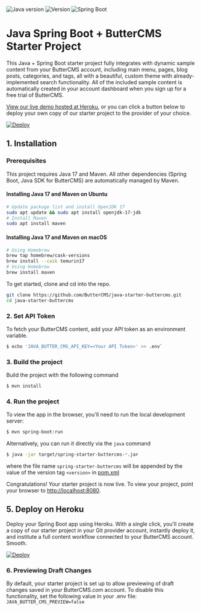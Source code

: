 ![Java version](https://img.shields.io/badge/Java-17-red) ![Version](https://img.shields.io/badge/Version-1.3.0-blue) ![Spring Boot](https://img.shields.io/badge/Spring%20Boot-3.2.3-green)

# Java Spring Boot +  ButterCMS Starter Project

This Java + Spring Boot starter project fully integrates with dynamic sample 
content from your ButterCMS account, including main menu, pages, blog posts, 
categories, and tags, all with a beautiful, custom theme with already-implemented 
search functionality. All of the included sample content is automatically created 
in your account dashboard when you sign up for a free trial of ButterCMS.

[View our live demo hosted at Heroku](https://java-starter-buttercms.herokuapp.com/), or you can click a button below
to deploy your own copy of our starter project to the provider of your  choice.

[![Deploy](https://www.herokucdn.com/deploy/button.svg)](https://heroku.com/deploy?template=https://github.com/ButterCMS/java-starter-buttercms&env%5BJAVA_BUTTER_CMS_API_KEY%5D=check%20https://buttercms.com/settings)


## 1. Installation

### Prerequisites

This project requires Java 17 and Maven. All other dependencies (Spring Boot, Java SDK for ButterCMS) are automatically managed by Maven.

#### Installing Java 17 and Maven on Ubuntu
```bash
# Update package list and install OpenJDK 17
sudo apt update && sudo apt install openjdk-17-jdk
# Install Maven
sudo apt install maven
```

#### Installing Java 17 and Maven on macOS
```bash
# Using Homebrew
brew tap homebrew/cask-versions
brew install --cask temurin17
# Using Homebrew
brew install maven
```

To get started, clone and cd into the repo.

```bash
git clone https://github.com/ButterCMS/java-starter-buttercms.git
cd java-starter-buttercms
```

### 2. Set API Token

To fetch your ButterCMS content, add your API token as an environment variable.

```bash
$ echo 'JAVA_BUTTER_CMS_API_KEY=<Your API Token>' >> .env`
```

### 3. Build the project

Build the project with the following command

```bash
$ mvn install
```

### 4. Run the project

To view the app in the browser, you'll need to run the local development server:

```bash
$ mvn spring-boot:run
```
Alternatively, you can run it directly via the `java` command

```bash
$ java -jar target/spring-starter-buttercms-*.jar
```

where the file name `spring-starter-buttercms` will be appended by the value of the version tag `<version>` in [pom.xml](pom.xml)

Congratulations! Your starter project is now live. To view your project, 
point your browser to [http://localhost:8080](http://localhost:8080).

## 5. Deploy on Heroku

Deploy your Spring Boot app using Heroku. With a single click, you'll create a 
copy of our starter project in your Git provider account, instantly deploy it, 
and institute a full content workflow connected to your ButterCMS account. Smooth.

[![Deploy](https://www.herokucdn.com/deploy/button.svg)](https://heroku.com/deploy?template=https://github.com/ButterCMS/java-starter-buttercms&env%5BJAVA_BUTTER_CMS_API_KEY%5D=check%20https://buttercms.com/settings)


### 6. Previewing Draft Changes

By default, your starter project is set up to allow previewing of draft changes 
saved in your ButterCMS.com account. To disable this functionality, set the 
following value in your .env file: `JAVA_BUTTER_CMS_PREVIEW=false`
